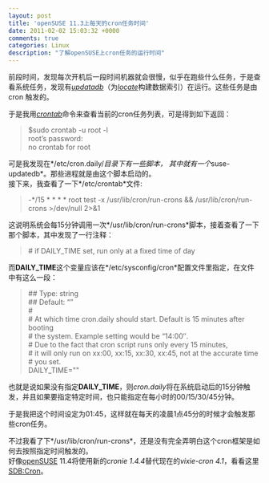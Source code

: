 ```yaml
---
layout: post
title: 'openSUSE 11.3上每天的cron任务时间'
date: 2011-02-02 15:03:32 +0000
comments: true
categories: Linux
description: "了解openSUSE上cron任务的运行时间"
---
```


前段时间，发现每次开机后一段时间机器就会很慢，似乎在跑些什么任务，于是查看系统任务，发现有[*updatadb*][updatadb_link]（为[*locate*][locate_link]构建数据索引）在运行。这些任务是由 cron 触发的。   
<!-- more -->
   
于是我用[*crontab*][crontab_link]命令来查看当前的cron任务列表，可是得到如下返回：
> $sudo crontab -u root -l    
> root’s password:   
> no crontab for root   
   
可是我发现在*/etc/cron.daily/*目录下有一些脚本， 其中就有一个*suse-updatedb*。那些进程就是由这个脚本启动的。   
接下来，我查看了一下*/etc/crontab*文件:
> -*/15 * * * *   root  test -x /usr/lib/cron/run-crons && /usr/lib/cron/run-crons >/dev/null 2>&1   

这说明系统会每15分钟调用一次*/usr/lib/cron/run-crons*脚本，接着查看了一下那个脚本，其中发现了一行注释：   
> \# if DAILY_TIME set, run only at a fixed time of day   
   
而**DAILY_TIME**这个变量应该在*/etc/sysconfig/cron*配置文件里指定，在文件中有这么一段：   
> \## Type:         string   
> \## Default:      “”   
> \#   
> \# At which time cron.daily should start. Default is 15 minutes after booting   
> \# the system. Example setting would be “14:00″.   
> \# Due to the fact that cron script runs only every 15 minutes,   
> \# it will only run on xx:00, xx:15, xx:30, xx:45, not at the accurate time   
> \# you set.   
> DAILY_TIME=""   

也就是说如果没有指定**DAILY_TIME**，则*cron.daily*将在系统启动后的15分钟触发，并且如果要指定特定时间，也只能指定在每小时的00/15/30/45分钟。   
   
于是我把这个时间设定为01:45，这样就在每天的凌晨1点45分的时候才会触发那些cron任务。   
   
不过我看了下*/usr/lib/cron/run-crons*，还是没有完全弄明白这个cron框架是如何去按照指定时间触发的。   
好像[openSUSE][opensuse_link] 11.4将使用新的*cronie 1.4.4*替代现在的*vixie-cron 4.1*，看看这里[SDB:Cron][sdbcron_link]。   

[updatadb_link]: http://unixhelp.ed.ac.uk/CGI/man-cgi?updatedb+1
[locate_link]: http://www.manpagez.com/man/1/locate/
[crontab_link]: http://www.manpagez.com/man/1/crontab/
[opensuse_link]: http://www.opensuse.org/
[sdbcron_link]: http://en.opensuse.org/SDB:Cron